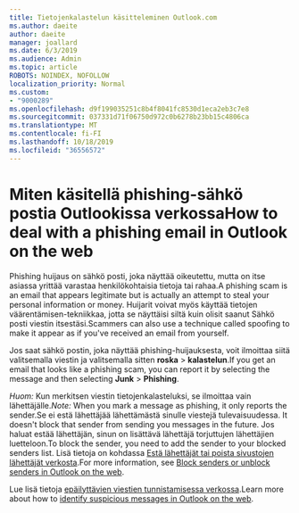 ```yaml
---
title: Tietojenkalastelun käsitteleminen Outlook.com
ms.author: daeite
author: daeite
manager: joallard
ms.date: 6/3/2019
ms.audience: Admin
ms.topic: article
ROBOTS: NOINDEX, NOFOLLOW
localization_priority: Normal
ms.custom:
- "9000289"
ms.openlocfilehash: d9f199035251c8b4f8041fc8530d1eca2eb3c7e8
ms.sourcegitcommit: 037331d71f06750d972c0b6278b23bb15c4806ca
ms.translationtype: MT
ms.contentlocale: fi-FI
ms.lasthandoff: 10/18/2019
ms.locfileid: "36556572"
---
```

# <a name="how-to-deal-with-a-phishing-email-in-outlook-on-the-web"></a><span data-ttu-id="30eb5-102">Miten käsitellä phishing-sähkö postia Outlookissa verkossa</span><span class="sxs-lookup"><span data-stu-id="30eb5-102">How to deal with a phishing email in Outlook on the web</span></span>

<span data-ttu-id="30eb5-103">Phishing huijaus on sähkö posti, joka näyttää oikeutettu, mutta on itse asiassa yrittää varastaa henkilökohtaisia tietoja tai rahaa.</span><span class="sxs-lookup"><span data-stu-id="30eb5-103">A phishing scam is an email that appears legitimate but is actually an attempt to steal your personal information or money.</span></span> <span data-ttu-id="30eb5-104">Huijarit voivat myös käyttää tietojen väärentämisen-tekniikkaa, jotta se näyttäisi siltä kuin olisit saanut Sähkö posti viestin itsestäsi.</span><span class="sxs-lookup"><span data-stu-id="30eb5-104">Scammers can also use a technique called spoofing to make it appear as if you've received an email from yourself.</span></span>

<span data-ttu-id="30eb5-105">Jos saat sähkö postin, joka näyttää phishing-huijauksesta, voit ilmoittaa siitä valitsemalla viestin ja valitsemalla sitten **roska** > **kalastelun**.</span><span class="sxs-lookup"><span data-stu-id="30eb5-105">If you get an email that looks like a phishing scam, you can report it by selecting the message and then selecting **Junk** > **Phishing**.</span></span>

<span data-ttu-id="30eb5-106">*Huom:* Kun merkitsen viestin tietojenkalasteluksi, se ilmoittaa vain lähettäjälle.</span><span class="sxs-lookup"><span data-stu-id="30eb5-106">*Note:* When you mark a message as phishing, it only reports the sender.</span></span><span data-ttu-id="30eb5-107">Se ei estä lähettäjää lähettämästä sinulle viestejä tulevaisuudessa.</span><span class="sxs-lookup"><span data-stu-id="30eb5-107"> It doesn't block that sender from sending you messages in the future.</span></span> <span data-ttu-id="30eb5-108">Jos haluat estää lähettäjän, sinun on lisättävä lähettäjä torjuttujen lähettäjien luetteloon.</span><span class="sxs-lookup"><span data-stu-id="30eb5-108">To block the sender, you need to add the sender to your blocked senders list.</span></span> <span data-ttu-id="30eb5-109">Lisä tietoja on kohdassa [Estä lähettäjät tai poista sivustojen lähettäjät verkosta](https://support.office.com/article/9bf812d4-6995-4d19-901a-76d6e26939b0).</span><span class="sxs-lookup"><span data-stu-id="30eb5-109">For more information, see [Block senders or unblock senders in Outlook on the web](https://support.office.com/article/9bf812d4-6995-4d19-901a-76d6e26939b0).</span></span>

<span data-ttu-id="30eb5-110">Lue lisä tietoja [epäilyttävien viestien tunnistamisessa verkossa](https://support.office.com/article/3d44102b-6ce3-4f7c-a359-b623bec82206).</span><span class="sxs-lookup"><span data-stu-id="30eb5-110">Learn more about how to [identify suspicious messages in Outlook on the web](https://support.office.com/article/3d44102b-6ce3-4f7c-a359-b623bec82206).</span></span>